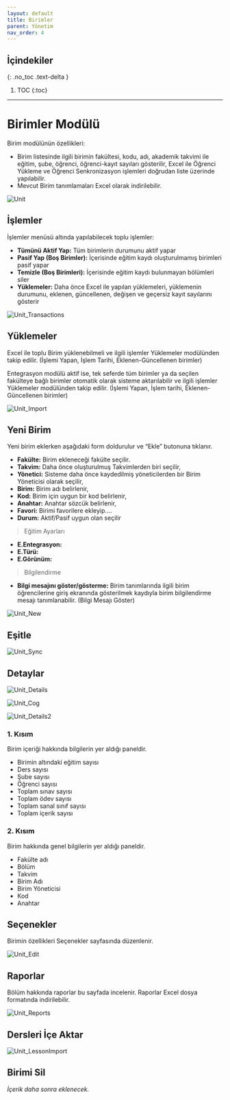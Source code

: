 ```yaml
---
layout: default
title: Birimler
parent: Yönetim
nav_order: 4
---
```


## İçindekiler
{: .no_toc .text-delta }

1. TOC
{:toc}

---

# Birimler Modülü

Birim modülünün özellikleri:

* Birim listesinde ilgili birimin fakültesi, kodu, adı, akademik takvimi ile eğitim, şube, öğrenci, öğrenci-kayıt sayıları gösterilir, Excel ile Öğrenci Yükleme ve Öğrenci Senkronizasyon işlemleri doğrudan liste üzerinde yapılabilir.
* Mevcut Birim tanımlamaları Excel olarak indirilebilir.

![Unit](/docs.toltekcampus.github.io/docs/media/modules/unit/unit.png)

## İşlemler

İşlemler menüsü altında yapılabilecek toplu işlemler:

* **Tümünü Aktif Yap:** Tüm birimlerin durumunu aktif yapar
* **Pasif Yap (Boş Birimler):** İçerisinde eğitim kaydı oluşturulmamış birimleri pasif yapar
* **Temizle (Boş Birimleri):** İçerisinde eğitim kaydı bulunmayan bölümleri siler
* **Yüklemeler:** Daha önce Excel ile yapılan yüklemeleri, yüklemenin durumunu, eklenen, güncellenen, değişen ve geçersiz kayıt sayılarını gösterir

![Unit_Transactions](/docs.toltekcampus.github.io/docs/media/modules/unit/unit_transactions.png)

## Yüklemeler

Excel ile toplu Birim yüklenebilmeli ve ilgili işlemler Yüklemeler modülünden takip edilir. (İşlemi Yapan, İşlem Tarihi, Eklenen-Güncellenen birimler)

Entegrasyon modülü aktif ise, tek seferde tüm birimler ya da seçilen fakülteye bağlı birimler otomatik olarak sisteme aktarılabilir ve ilgili işlemler Yüklemeler modülünden takip edilir. (İşlemi Yapan, İşlem tarihi, Eklenen-Güncellenen birimler)

![Unit_Import](/docs.toltekcampus.github.io/docs/media/modules/unit/unit_import.png)

## Yeni Birim

Yeni birim eklerken aşağıdaki form doldurulur ve “Ekle” butonuna tıklanır.

* **Fakülte:** Birim ekleneceği fakülte seçilir.
* **Takvim:** Daha önce oluşturulmuş Takvimlerden biri seçilir,
* **Yönetici:** Sisteme daha önce kaydedilmiş yöneticilerden bir Birim Yöneticisi olarak seçilir,
* **Birim:** Birim adı belirlenir,
* **Kod:** Birim için uygun bir kod belirlenir,
* **Anahtar:** Anahtar sözcük belirlenir,
* **Favori:** Birimi favorilere ekleyip….
* **Durum:** Aktif/Pasif uygun olan seçilir

> Eğitim Ayarları

* **E.Entegrasyon:**
* **E.Türü:**
* **E.Görünüm:**

> Bilgilendirme

* **Bilgi mesajını göster/gösterme:** Birim tanımlarında ilgili birim öğrencilerine giriş ekranında gösterilmek kaydıyla birim bilgilendirme mesajı tanımlanabilir. (Bilgi Mesajı Göster)

![Unit_New](/docs.toltekcampus.github.io/docs/media/modules/unit/unit_new.png)

## Eşitle

![Unit_Sync](/docs.toltekcampus.github.io/docs/media/modules/unit/unit_sync.png)

## Detaylar

![Unit_Details](/docs.toltekcampus.github.io/docs/media/modules/unit/unit_details.png)

![Unit_Cog](/docs.toltekcampus.github.io/docs/media/modules/unit/unit_cog.png)

![Unit_Details2](/docs.toltekcampus.github.io/docs/media/modules/unit/unit_details2.png)

### 1. Kısım

Birim içeriği hakkında bilgilerin yer aldığı paneldir.
 
* Birimin altındaki eğitim sayısı
* Ders sayısı
* Şube sayısı
* Öğrenci sayısı
* Toplam sınav sayısı
* Toplam ödev sayısı
* Toplam sanal sınıf sayısı
* Toplam içerik sayısı

### 2. Kısım

Birim hakkında genel bilgilerin yer aldığı paneldir.

* Fakülte adı
* Bölüm
* Takvim
* Birim Adı
* Birim Yöneticisi
* Kod
* Anahtar

## Seçenekler

Birimin özellikleri Seçenekler sayfasında düzenlenir.

![Unit_Edit](/docs.toltekcampus.github.io/docs/media/modules/unit/unit_edit.png)

## Raporlar

Bölüm hakkında raporlar bu sayfada incelenir. Raporlar Excel dosya formatında indirilebilir.

![Unit_Reports](/docs.toltekcampus.github.io/docs/media/modules/unit/unit_reports.png)

## Dersleri İçe Aktar

![Unit_LessonImport](/docs.toltekcampus.github.io/docs/media/modules/unit/unit_lessonimport.png)

## Birimi Sil

_İçerik daha sonra eklenecek._
